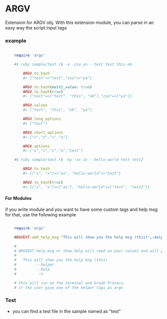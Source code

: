 ARGV
========

Extension for ARGV obj.
With this extension module, you can parse in an easy way the script input tags

### example

```ruby

    require 'argv'

    #$ ruby sample/test.rb -x -zsa yo --test test this ok

        ARGV.to_hash
        #> {"test"=>"test","zsa"=>"yo"}

        ARGV.to_hash(multi_value: true)
        ARGV.to_hash(true)
        #> {"test"=>["test", "this", "ok"],"zsa"=>["yo"]}

        ARGV.values
        #> ["test", "this", "ok", "yo"]

        ARGV.long_options
        #> ["test"]

        ARGV.short_options
        #> ["x","z","s","a"]

        ARGV.options
        #> ["x","z","s","a","test"]

    #$ ruby sample/test.rb -hy -sx as --hello-world test test2

        ARGV.to_hash
        #> {["s", "x"]=>"as", "hello-world"=>"test"}

        ARGV.to_hash(true)
        #> {["s", "x"]=>["as"], "hello-world"=>["test", "test2"]}

```

#### For Modules

if you write module and you want to have some custom tags and help msg for that,
use the following example

```ruby

    require 'argv'

    ARGVEXT.add_help_msg "This will show you the help msg (this)",:helper,:help,:h

    #
    # ARGVEXT.help_msg or show_help will read on your values and will produce the following with this example
    #
    #   This will show you the help msg (this)
    #         --helper
    #         --help
    #          -h

    # this will run on the terminal and break Process,
    # if the user give one of the helper tags as argv

```

### Test

* you can find a test file in the sample named as "test"
